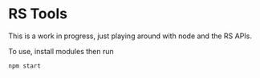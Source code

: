 # RS Tools

This is a work in progress, just playing around with node and the RS APIs.

To use, install modules then run

```
npm start
```
